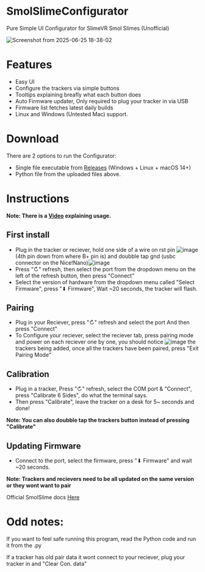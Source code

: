 # SmolSlimeConfigurator
Pure Simple UI Configurator for SlimeVR Smol Slimes (Unofficial)

![Screenshot from 2025-06-25 18-38-02](https://github.com/user-attachments/assets/45befd55-a713-4ea4-a25e-0064ceee10c3)

# Features

- Easy UI
- Configure the trackers via simple buttons 
- Tooltips explaining breafly what each button does
- Auto Firmware updater, Only required to plug your tracker in via USB
- Firmware list fetches latest daily builds 
- Linux and Windows (Untested Mac) support.

# Download
There are 2 options to run the Configurator:
- Single file executable from [Releases](https://github.com/ICantMakeThings/SmolSlimeConfigurator/releases) (Windows + Linux + macOS 14+)
- Python file from the uploaded files above.

# Instructions
**Note: There is a [Video](https://youtu.be/2PHelwy7Rcs) explaining usage.**
## **First install**

+ Plug in the tracker or reciever, hold one side of a wire on rst pin ![image](https://github.com/user-attachments/assets/7cdaae27-21f9-428f-9327-d39bbf8dabc2) (4th pin down from where B+ pin is)
and doubble tap gnd (usbc connector on the Nice!Nano)![image](https://github.com/user-attachments/assets/c1efbc20-bb2f-4fd8-9ecd-8869648ebf17)
+ Press "↻" refresh, then select the port from the dropdown menu on the left of the refresh button, then press "Connect"
+ Select the version of hardware from the dropdown menu called "Select Firmware", press "⬇ Firmware",  Wait ~20 seconds, the tracker will flash.

## **Pairing**
  
+ Plug in your Reciever, press "↻" refresh and select the port And then press "Connect"
+ To Configure your reciever, select the reciever tab, press pairing mode and power on each reciever one by one, you should notice ![image](https://github.com/user-attachments/assets/ab48dff0-e0f6-4113-a7f7-222260115964) the trackers being added, once all the trackers have been paired, press "Exit Pairing Mode"

## **Calibration**

+ Plug in a tracker, Press "↻" refresh, select the COM port & "Connect", press "Calibrate 6 Sides", do what the terminal says.
+ Then press "Calibrate", leave the tracker on a desk for 5~ seconds and done!

**Note: You can also doubble tap the trackers button instead of pressing "Calibrate"**

## **Updating Firmware**

+ Connect to the port, select the firmware, press "⬇ Firmware" and wait ~20 seconds.

**Note: Trackers and recievers need to be all updated on the same version or they wont want to pair**

Official SmolSlime docs [Here](https://docs.slimevr.dev/smol-slimes/)

# Odd notes:

If you want to feel safe running this program, read the Python code and run it from the .py

If a tracker has old pair data it wont connect to your reciever, plug your tracker in and "Clear Con. data"

